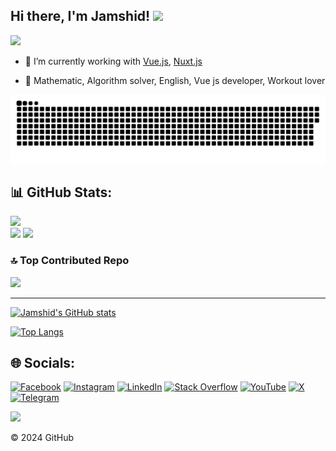 ## Hi there, I'm Jamshid! <img src="https://media.giphy.com/media/hvRJCLFzcasrR4ia7z/giphy.gif" width="30px"></a>

![](https://media.giphy.com/media/KfI70Smd38QcqteliH/giphy.gif)

- 🔭 I’m currently working with [Vue.js](https://vuejs.org/), [Nuxt.js](https://nuxt.com/)
 
- 🌱 Mathematic, Algorithm solver, English, Vue js developer, Workout lover

<a href=#><img src="snake.svg"></a>

## 📊 GitHub Stats:
[![](https://github-readme-stats.vercel.app/api/top-langs/?username=jamik-dev&theme=dark&hide_border=false&include_all_commits=true&count_private=true&layout=compact&hide=html)](https://github.com/jamik-dev)<br/>
[![](https://github-readme-stats.vercel.app/api?username=jamik-dev&theme=dark&hide_border=false&include_all_commits=false&count_private=true&show_icons=true)](https://github.com/jamik-dev)
[![](https://github-readme-streak-stats.herokuapp.com/?user=jamik-dev&theme=dark&hide_border=false&include_all_commits=true&count_private=true&show_icons=true)](https://github.com/jamik-dev)

### 🔝 Top Contributed Repo
[![](https://github-contributor-stats.vercel.app/api?username=jamik-dev&hide_contributor_rank=false&theme=dark&combine_all_yearly_contributions=true&order_by=contributions)](https://github.com/jamik-dev)

---
[![Jamshid's GitHub stats](https://github-readme-stats.vercel.app/api?username=jamik-dev&count_private=true&show_icons=true&theme=dracula)](https://github.com/anuraghazra/github-readme-stats)
<br />

[![Top Langs](https://github-readme-stats.vercel.app/api/top-langs/?username=jamik-dev&layout=compact)](https://github.com/anuraghazra/github-readme-stats)

## 🌐 Socials:
[![Facebook](https://img.shields.io/badge/Facebook-%231877F2.svg?logo=Facebook&logoColor=white)](https://facebook.com/ilkhoeri) [![Instagram](https://img.shields.io/badge/Instagram-%23E4405F.svg?logo=Instagram&logoColor=white)](https://instagram.com/jamshidation) [![LinkedIn](https://img.shields.io/badge/LinkedIn-%230077B5.svg?logo=linkedin&logoColor=white)](https://linkedin.com/in/jamshid-toshov-25b9b2219) [![Stack Overflow](https://img.shields.io/badge/-Stackoverflow-FE7A16?logo=stack-overflow&logoColor=white)](https://stackoverflow.com/users/17971520/jamshid) [![YouTube](https://img.shields.io/badge/-%23FF0000.svg?logo=YouTube&logoColor=white)](https://www.youtube.com/@jamshid_khamidovich) [![X](https://img.shields.io/badge/-12100E.svg?logo=X&logoColor=white)](https://x.com/trivonse) [![Telegram](https://img.shields.io/badge/Telegram-%231877F2.svg?logo=Telegram&logoColor=white)](https://t.me/jamik_dev)

[![](https://visitcount.itsvg.in/api?id=jamik-dev&icon=6&color=12)](https://visitcount.itsvg.in)

© 2024 GitHub
